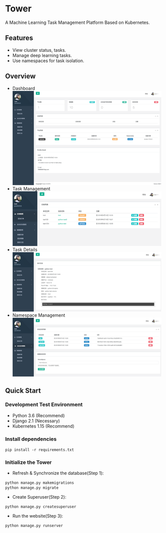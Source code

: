# Tower
A Machine Learning Task Management Platform Based on Kubernetes.
## Features
- View cluster status, tasks.
- Manage deep learning tasks.
- Use namespaces for task isolation.
## Overview
- Dashboard
![Dash](images/dash.png)
- Task Management
![Task](images/task.png)
- Task Details
![Details](images/details.png)
- Namespace Management
![NS](images/ns.png)

## Quick Start 
### Development Test Environment
- Python 3.6 (Recommend)
- Django 2.1 (Necessary)
- Kubernetes 1.15 (Recommend)

### Install dependencies
```shell script
pip install -r requirements.txt
```
### Initialize the Tower
- Refresh & Synchronize the database(Step 1):
```shell script
python manage.py makemigrations
python manage.py migrate
```
- Create Superuser(Step 2):
```shell script
python manage.py createsuperuser
```
- Run the website(Step 3):
```shell script
python manage.py runserver
```
